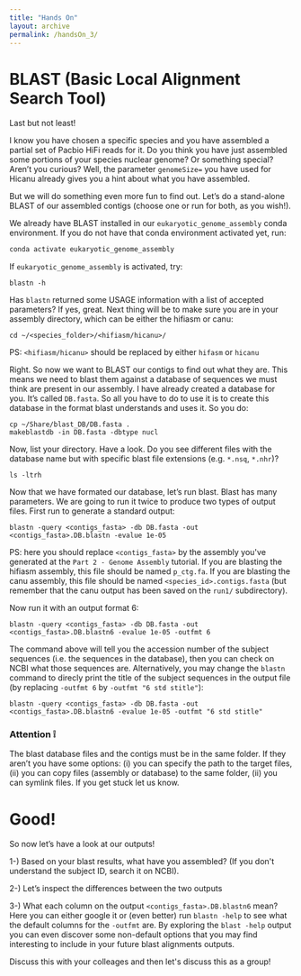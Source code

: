 ```yaml
---
title: "Hands On"
layout: archive
permalink: /handsOn_3/
---  
```


# BLAST (Basic Local Alignment Search Tool)

Last but not least!

I know you have chosen a specific species and you have assembled a partial set of Pacbio HiFi reads for it. Do you think you have just assembled some portions of your species nuclear genome? Or something special? Aren’t you curious? Well, the parameter `genomeSize=` you have used for Hicanu already gives you a hint about what you have assembled. 

But we will do something even more fun to find out. Let’s do a stand-alone BLAST of our assembled contigs (choose one or run for both, as you wish!).

We already have BLAST installed in our `eukaryotic_genome_assembly` conda environment. If you do not have that conda environment activated yet, run:  

```bash  
conda activate eukaryotic_genome_assembly
```

If `eukaryotic_genome_assembly` is activated, try:

```console  
blastn -h
```  

Has `blastn` returned some USAGE information with a list of accepted parameters? If yes, great.
Next thing will be to make sure you are in your assembly directory, which can be either the hifiasm or canu:

```console
cd ~/<species_folder>/<hifiasm/hicanu>/
```

PS: `<hifiasm/hicanu>` should be replaced by either `hifasm` or `hicanu`

Right. So now we want to BLAST our contigs to find out what they are. This means we need to blast them against a database of sequences we must think are present in our assembly. I have already created a database for you. It’s called `DB.fasta`. So all you have to do to use it is to create this database in the format blast understands and uses it. So you do:

```console  
cp ~/Share/blast_DB/DB.fasta .
makeblastdb -in DB.fasta -dbtype nucl
```  

Now, list your directory. Have a look. Do you see different files with the database name but with specific blast file extensions (e.g. `*.nsq`, `*.nhr`)?

```console  
ls -ltrh
```  

Now that we have formated our database, let’s run blast. Blast has many parameters. We are going to run it twice to produce two types of output files. First run to generate a standard output:

```console  
blastn -query <contigs_fasta> -db DB.fasta -out <contigs_fasta>.DB.blastn -evalue 1e-05
```  

PS: here you should replace `<contigs_fasta>` by the assembly you've generated at the `Part 2 - Genome Assembly` tutorial. If you are blasting the hifiasm assembly, this file should be named `p_ctg.fa`. If you are blasting the canu assembly, this file should be named `<species_id>.contigs.fasta` (but remember that the canu output has been saved on the `run1/` subdirectory).

Now run it with an output format 6:

```console  
blastn -query <contigs_fasta> -db DB.fasta -out <contigs_fasta>.DB.blastn6 -evalue 1e-05 -outfmt 6
```

The command above will tell you the accession number of the subject sequences (i.e. the sequences in the database), then you can check on NCBI what those sequences are. Alternatively, you may change the `blastn` command to direcly print the title of the subject sequences in the output file (by replacing `-outfmt 6` by `-outfmt "6 std stitle"`):  

```
blastn -query <contigs_fasta> -db DB.fasta -out <contigs_fasta>.DB.blastn6 -evalue 1e-05 -outfmt "6 std stitle"
```

### Attention :grey_exclamation: 

The blast database files and the contigs must be in the same folder. If they aren’t you have some options: (i) you can specify the path to the target files, (ii) you can copy files (assembly or database) to the same folder, (ii) you can symlink files. If you get stuck let us know.

# Good! 

So now let’s have a look at our outputs!

1-) Based on your blast results, what have you assembled? (If you don't understand the subject ID, search it on NCBI).

2-) Let’s inspect the differences between the two outputs

3-) What each column on the output `<contigs_fasta>.DB.blastn6` mean?  
    Here you can either google it or (even better) run `blastn -help` to see what the default columns for the `-outfmt` are. By exploring the `blast -help` output you can even discover some non-default options that you may find interesting to include in your future blast alignments outputs. 

Discuss this with your colleages and then let's discuss this as a group!

